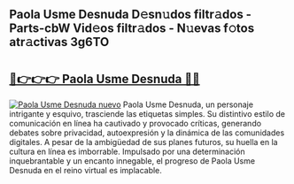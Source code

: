 ## Paola Usme Desnuda D𝚎sn𝚞dos filtr𝚊dos - Parts-cbW Vid𝚎os filtr𝚊dos - N𝚞evas f𝚘tos atr𝚊ctivas 3g6TO

# <h2><a href="http://mb5u2a.tromn.icu/?c=Paola+Usme+Desnuda">🔗👉👉👉 Paola Usme Desnuda 🔗🔗</a></h2>

[![Paola Usme Desnuda nuevo](https://i.imgur.com/pEAQMta.gif)](http://mb5u2a.tromn.icu/?c=Paola+Usme+Desnuda)
Paola Usme Desnuda, un personaje intrigante y esquivo, trasciende las etiquetas simples. Su distintivo estilo de comunicación en línea ha cautivado y provocado críticas, generando debates sobre privacidad, autoexpresión y la dinámica de las comunidades digitales. A pesar de la ambigüedad de sus planes futuros, su huella en la cultura en línea es imborrable. Impulsado por una determinación inquebrantable y un encanto innegable, el progreso de Paola Usme Desnuda en el reino virtual es implacable.
